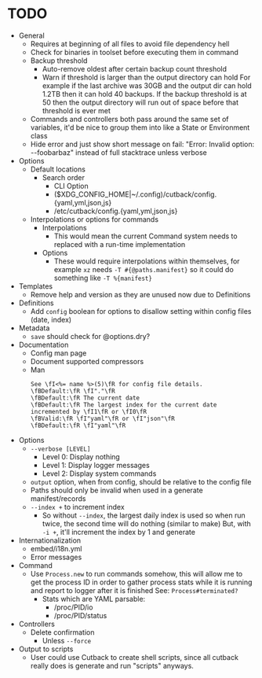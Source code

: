 # TODO

* General
  * Requires at beginning of all files to avoid file dependency hell
  * Check for binaries in toolset before executing them in command
  * Backup threshold
    * Auto-remove oldest after certain backup count threshold
    * Warn if threshold is larger than the output directory can hold
      For example if the last archive was 30GB and the output dir can hold 1.2TB
      then it can hold 40 backups. If the backup threshold is at 50 then the output
      directory will run out of space before that threshold is ever met
  * Commands and controllers both pass around the same set of variables, it'd be nice to group them
    into like a State or Environment class
  * Hide error and just show short message on fail:
    "Error: Invalid option: --foobarbaz" instead of full stacktrace unless verbose
* Options
  * Default locations
    * Search order
      * CLI Option
      * ($XDG_CONFIG_HOME|~/.config)/cutback/config.{yaml,yml,json,js}
      * /etc/cutback/config.{yaml,yml,json,js}
  * Interpolations or options for commands
    * Interpolations
      * This would mean the current Command system needs to replaced with a run-time implementation
    * Options
      * These would require interpolations within themselves, for example `xz` needs
        `-T #{@paths.manifest}` so it could do something like `-T %{manifest}`
* Templates
  * Remove help and version as they are unused now due to Definitions
* Definitions
  * Add `config` boolean for options to disallow setting within config files (date, index)
* Metadata
  * `save` should check for @options.dry?
* Documentation
  * Config man page
  * Document supported compressors
  * Man
    ```
    See \fI<%= name %>(5)\fR for config file details.
    \fBDefault:\fR \fI"."\fR
    \fBDefault:\fR The current date
    \fBDefault:\fR The largest index for the current date incremented by \fI1\fR or \fI0\fR
    \fBValid:\fR \fI"yaml"\fR or \fI"json"\fR
    \fBDefault:\fR \fI"yaml"\fR
    ```
* Options
  * `--verbose [LEVEL]`
    * Level 0: Display nothing
    * Level 1: Display logger messages
    * Level 2: Display system commands
  * `output` option, when from config, should be relative to the config file
  * Paths should only be invalid when used in a generate manifest/records
  * `--index +` to increment index
    * So without `--index`, the largest daily index is used so when run twice, the second time will
      do nothing (similar to make)
      But, with `-i +`, it'll increment the index by 1 and generate
* Internationalization
  * embed/i18n.yml
  * Error messages
* Command
  * Use `Process.new` to run commands somehow, this will allow me to get the process ID in order to
    gather process stats while it is running and report to logger after it is finished
    See: `Process#terminated?`
    * Stats which are YAML parsable:
      * /proc/PID/io
      * /proc/PID/status
* Controllers
  * Delete confirmation
    * Unless `--force`
* Output to scripts
  * User could use Cutback to create shell scripts, since all cutback really does is generate and
    run "scripts" anyways.

